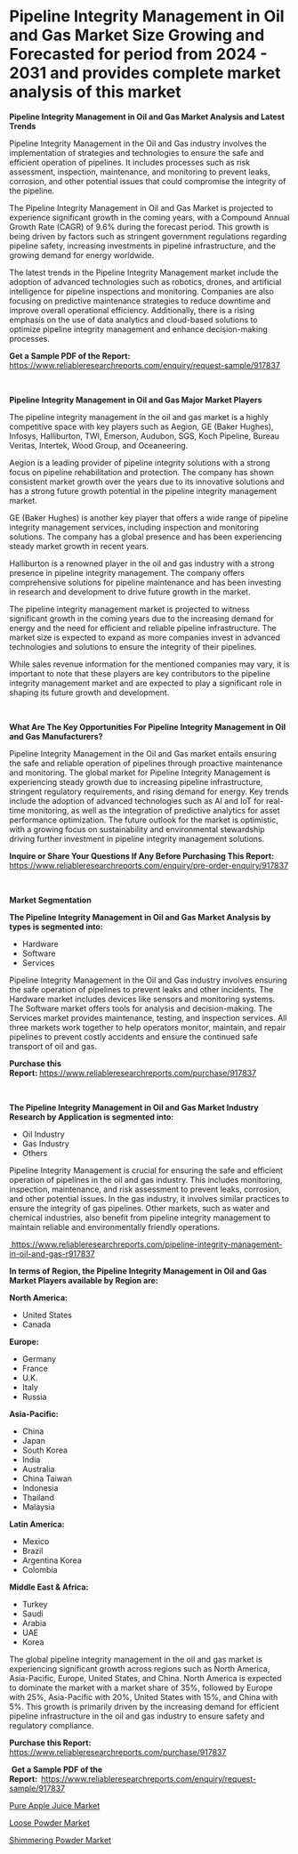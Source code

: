 <p><h1>Pipeline Integrity Management in Oil and Gas Market Size Growing and Forecasted for period from 2024 - 2031 and provides complete market analysis of this market</h1></p><p><strong>Pipeline Integrity Management in Oil and Gas Market Analysis and Latest Trends</strong></p>
<p><p>Pipeline Integrity Management in the Oil and Gas industry involves the implementation of strategies and technologies to ensure the safe and efficient operation of pipelines. It includes processes such as risk assessment, inspection, maintenance, and monitoring to prevent leaks, corrosion, and other potential issues that could compromise the integrity of the pipeline.</p><p>The Pipeline Integrity Management in Oil and Gas Market is projected to experience significant growth in the coming years, with a Compound Annual Growth Rate (CAGR) of 9.6% during the forecast period. This growth is being driven by factors such as stringent government regulations regarding pipeline safety, increasing investments in pipeline infrastructure, and the growing demand for energy worldwide.</p><p>The latest trends in the Pipeline Integrity Management market include the adoption of advanced technologies such as robotics, drones, and artificial intelligence for pipeline inspections and monitoring. Companies are also focusing on predictive maintenance strategies to reduce downtime and improve overall operational efficiency. Additionally, there is a rising emphasis on the use of data analytics and cloud-based solutions to optimize pipeline integrity management and enhance decision-making processes.</p></p>
<p><strong>Get a Sample PDF of the Report:&nbsp;</strong> <a href="https://www.reliableresearchreports.com/enquiry/request-sample/917837">https://www.reliableresearchreports.com/enquiry/request-sample/917837</a></p>
<p>&nbsp;</p>
<p><strong>Pipeline Integrity Management in Oil and Gas Major Market Players</strong></p>
<p><p>The pipeline integrity management in the oil and gas market is a highly competitive space with key players such as Aegion, GE (Baker Hughes), Infosys, Halliburton, TWI, Emerson, Audubon, SGS, Koch Pipeline, Bureau Veritas, Intertek, Wood Group, and Oceaneering.</p><p>Aegion is a leading provider of pipeline integrity solutions with a strong focus on pipeline rehabilitation and protection. The company has shown consistent market growth over the years due to its innovative solutions and has a strong future growth potential in the pipeline integrity management market.</p><p>GE (Baker Hughes) is another key player that offers a wide range of pipeline integrity management services, including inspection and monitoring solutions. The company has a global presence and has been experiencing steady market growth in recent years.</p><p>Halliburton is a renowned player in the oil and gas industry with a strong presence in pipeline integrity management. The company offers comprehensive solutions for pipeline maintenance and has been investing in research and development to drive future growth in the market.</p><p>The pipeline integrity management market is projected to witness significant growth in the coming years due to the increasing demand for energy and the need for efficient and reliable pipeline infrastructure. The market size is expected to expand as more companies invest in advanced technologies and solutions to ensure the integrity of their pipelines.</p><p>While sales revenue information for the mentioned companies may vary, it is important to note that these players are key contributors to the pipeline integrity management market and are expected to play a significant role in shaping its future growth and development.</p></p>
<p>&nbsp;</p>
<p><strong>What Are The Key Opportunities For Pipeline Integrity Management in Oil and Gas Manufacturers?</strong></p>
<p><p>Pipeline Integrity Management in the Oil and Gas market entails ensuring the safe and reliable operation of pipelines through proactive maintenance and monitoring. The global market for Pipeline Integrity Management is experiencing steady growth due to increasing pipeline infrastructure, stringent regulatory requirements, and rising demand for energy. Key trends include the adoption of advanced technologies such as AI and IoT for real-time monitoring, as well as the integration of predictive analytics for asset performance optimization. The future outlook for the market is optimistic, with a growing focus on sustainability and environmental stewardship driving further investment in pipeline integrity management solutions.</p></p>
<p><strong>Inquire or Share Your Questions If Any Before Purchasing This Report:</strong> <a href="https://www.reliableresearchreports.com/enquiry/pre-order-enquiry/917837">https://www.reliableresearchreports.com/enquiry/pre-order-enquiry/917837</a></p>
<p>&nbsp;</p>
<p><strong>Market Segmentation</strong></p>
<p><strong>The Pipeline Integrity Management in Oil and Gas Market Analysis by types is segmented into:</strong></p>
<p><ul><li>Hardware</li><li>Software</li><li>Services</li></ul></p>
<p><p>Pipeline Integrity Management in the Oil and Gas industry involves ensuring the safe operation of pipelines to prevent leaks and other incidents. The Hardware market includes devices like sensors and monitoring systems. The Software market offers tools for analysis and decision-making. The Services market provides maintenance, testing, and inspection services. All three markets work together to help operators monitor, maintain, and repair pipelines to prevent costly accidents and ensure the continued safe transport of oil and gas.</p></p>
<p><strong>Purchase this Report:&nbsp;</strong><a href="https://www.reliableresearchreports.com/purchase/917837">https://www.reliableresearchreports.com/purchase/917837</a></p>
<p>&nbsp;</p>
<p><strong>The Pipeline Integrity Management in Oil and Gas Market Industry Research by Application is segmented into:</strong></p>
<p><ul><li>Oil Industry</li><li>Gas Industry</li><li>Others</li></ul></p>
<p><p>Pipeline Integrity Management is crucial for ensuring the safe and efficient operation of pipelines in the oil and gas industry. This includes monitoring, inspection, maintenance, and risk assessment to prevent leaks, corrosion, and other potential issues. In the gas industry, it involves similar practices to ensure the integrity of gas pipelines. Other markets, such as water and chemical industries, also benefit from pipeline integrity management to maintain reliable and environmentally friendly operations.</p></p>
<p><a href="https://www.reliableresearchreports.com/pipeline-integrity-management-in-oil-and-gas-r917837">&nbsp;https://www.reliableresearchreports.com/pipeline-integrity-management-in-oil-and-gas-r917837</a></p>
<p><strong>In terms of Region, the Pipeline Integrity Management in Oil and Gas Market Players available by Region are:</strong></p>
<p>
    <p> <strong> North America: </strong>
        <ul>
            <li>United States</li>
            <li>Canada</li>
        </ul>
        </p> 
    <p> <strong> Europe: </strong>
        <ul>
            <li>Germany</li>
            <li>France</li>
            <li>U.K.</li>
            <li>Italy</li>
            <li>Russia</li>
        </ul>
        </p> 
    <p> <strong> Asia-Pacific: </strong>
        <ul>
            <li>China</li>
            <li>Japan</li>
            <li>South Korea</li>
            <li>India</li>
            <li>Australia</li>
            <li>China Taiwan</li>
            <li>Indonesia</li>
            <li>Thailand</li>
            <li>Malaysia</li>
        </ul>
        </p> 
    <p> <strong> Latin America: </strong>
        <ul>
            <li>Mexico</li>
            <li>Brazil</li>
            <li>Argentina Korea</li>
            <li>Colombia</li>
        </ul>
        </p> 
    <p> <strong> Middle East & Africa: </strong>
        <ul>
            <li>Turkey</li>
            <li>Saudi</li>
            <li>Arabia</li>
            <li>UAE</li>
            <li>Korea</li>
        </ul>
    </p>
    </p>
<p><p>The global pipeline integrity management in the oil and gas market is experiencing significant growth across regions such as North America, Asia-Pacific, Europe, United States, and China. North America is expected to dominate the market with a market share of 35%, followed by Europe with 25%, Asia-Pacific with 20%, United States with 15%, and China with 5%. This growth is primarily driven by the increasing demand for efficient pipeline infrastructure in the oil and gas industry to ensure safety and regulatory compliance.</p></p>
<p><strong>Purchase this Report: </strong><a href="https://www.reliableresearchreports.com/purchase/917837">https://www.reliableresearchreports.com/purchase/917837</a></p>
<p>&nbsp;<strong>Get a Sample PDF of the Report:&nbsp;&nbsp;</strong><a href="https://www.reliableresearchreports.com/enquiry/request-sample/917837">https://www.reliableresearchreports.com/enquiry/request-sample/917837</a></p>
<p><strong></strong></p>
<p><p><a href="https://www.linkedin.com/pulse/decoding-pure-apple-juice-market-metrics-share-trends-growth-oyqdf">Pure Apple Juice Market</a></p><p><a href="https://www.linkedin.com/pulse/loose-powdernbspmarket-focuses-market-share-size-projected-wn6nf">Loose Powder Market</a></p><p><a href="https://www.linkedin.com/pulse/shimmering-powder-market-key-successful-business-strategy-wfccf">Shimmering Powder Market</a></p></p>